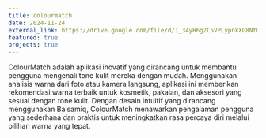 ```yaml
---
title: colourmatch
date: 2024-11-24
external_link: https://drive.google.com/file/d/1_34yH6g2C5VPLypnkXG8NtmujWWtPYtP/view?usp=sharing
featured: true
projects: true
---
```


ColourMatch adalah aplikasi inovatif yang dirancang untuk membantu pengguna mengenali tone kulit mereka dengan mudah.
Menggunakan analisis warna dari foto atau kamera langsung, aplikasi ini memberikan rekomendasi warna terbaik
untuk kosmetik, pakaian, dan aksesori yang sesuai dengan tone kulit. Dengan desain intuitif yang dirancang menggunakan Balsamiq,
ColourMatch menawarkan pengalaman pengguna yang sederhana dan praktis untuk meningkatkan rasa percaya diri melalui pilihan warna yang tepat.

<!--more-->
